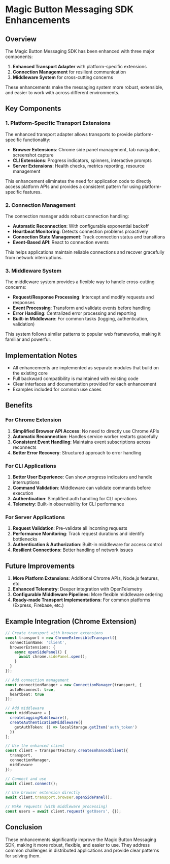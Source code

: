 # Magic Button Messaging SDK Enhancements

## Overview

The Magic Button Messaging SDK has been enhanced with three major components:

1. **Enhanced Transport Adapter** with platform-specific extensions
2. **Connection Management** for resilient communication
3. **Middleware System** for cross-cutting concerns

These enhancements make the messaging system more robust, extensible, and easier to work with across different environments.

## Key Components

### 1. Platform-Specific Transport Extensions

The enhanced transport adapter allows transports to provide platform-specific functionality:

- **Browser Extensions**: Chrome side panel management, tab navigation, screenshot capture
- **CLI Extensions**: Progress indicators, spinners, interactive prompts
- **Server Extensions**: Health checks, metrics reporting, resource management

This enhancement eliminates the need for application code to directly access platform APIs and provides a consistent pattern for using platform-specific features.

### 2. Connection Management

The connection manager adds robust connection handling:

- **Automatic Reconnection**: With configurable exponential backoff
- **Heartbeat Monitoring**: Detects connection problems proactively
- **Connection State Management**: Track connection status and transitions
- **Event-Based API**: React to connection events

This helps applications maintain reliable connections and recover gracefully from network interruptions.

### 3. Middleware System

The middleware system provides a flexible way to handle cross-cutting concerns:

- **Request/Response Processing**: Intercept and modify requests and responses
- **Event Processing**: Transform and validate events before handling
- **Error Handling**: Centralized error processing and reporting
- **Built-in Middleware**: For common tasks (logging, authentication, validation)

This system follows similar patterns to popular web frameworks, making it familiar and powerful.

## Implementation Notes

- All enhancements are implemented as separate modules that build on the existing core
- Full backward compatibility is maintained with existing code
- Clear interfaces and documentation provided for each enhancement
- Examples included for common use cases

## Benefits

### For Chrome Extension

1. **Simplified Browser API Access**: No need to directly use Chrome APIs
2. **Automatic Reconnection**: Handles service worker restarts gracefully
3. **Consistent Event Handling**: Maintains event subscriptions across reconnects
4. **Better Error Recovery**: Structured approach to error handling

### For CLI Applications

1. **Better User Experience**: Can show progress indicators and handle interruptions
2. **Command Validation**: Middleware can validate commands before execution
3. **Authentication**: Simplified auth handling for CLI operations
4. **Telemetry**: Built-in observability for CLI performance

### For Server Applications

1. **Request Validation**: Pre-validate all incoming requests
2. **Performance Monitoring**: Track request durations and identify bottlenecks
3. **Authentication & Authorization**: Built-in middleware for access control
4. **Resilient Connections**: Better handling of network issues

## Future Improvements

1. **More Platform Extensions**: Additional Chrome APIs, Node.js features, etc.
2. **Enhanced Telemetry**: Deeper integration with OpenTelemetry
3. **Configurable Middleware Pipelines**: More flexible middleware ordering
4. **Ready-made Transport Implementations**: For common platforms (Express, Firebase, etc.)

## Example Integration (Chrome Extension)

```typescript
// Create transport with browser extensions
const transport = new ChromeExtensibleTransport({
  connectionName: 'client',
  browserExtensions: {
    async openSidePanel() {
      await chrome.sidePanel.open();
    }
  }
});

// Add connection management
const connectionManager = new ConnectionManager(transport, {
  autoReconnect: true,
  heartbeat: true
});

// Add middleware
const middleware = [
  createLoggingMiddleware(),
  createAuthenticationMiddleware({
    getAuthToken: () => localStorage.getItem('auth_token')
  })
];

// Use the enhanced client
const client = transportFactory.createEnhancedClient({
  transport,
  connectionManager,
  middleware
});

// Connect and use
await client.connect();

// Use browser extension directly
await client.transport.browser.openSidePanel();

// Make requests (with middleware processing)
const users = await client.request('getUsers', {});
```

## Conclusion

These enhancements significantly improve the Magic Button Messaging SDK, making it more robust, flexible, and easier to use. They address common challenges in distributed applications and provide clear patterns for solving them.